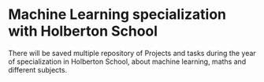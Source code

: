 # Machine Learning specialization with Holberton School

There will be saved multiple repository of Projects and tasks during the year of specialization in Holberton School, about machine learning, maths and different subjects.
